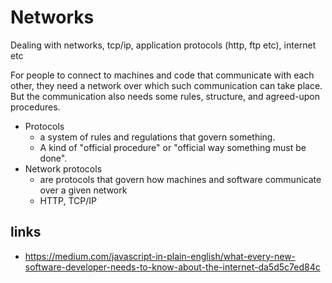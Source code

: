 # Networks

Dealing with networks, tcp/ip, application protocols (http, ftp etc), internet etc

For people to connect to machines and code that communicate with each other, they need a network over which such communication can take place. But the communication also needs some rules, structure, and agreed-upon procedures.

- Protocols
  - a system of rules and regulations that govern something.
  - A kind of "official procedure" or "official way something must be done".
- Network protocols
  - are protocols that govern how machines and software communicate over a given network
  - HTTP, TCP/IP

## links

- https://medium.com/javascript-in-plain-english/what-every-new-software-developer-needs-to-know-about-the-internet-da5d5c7ed84c
